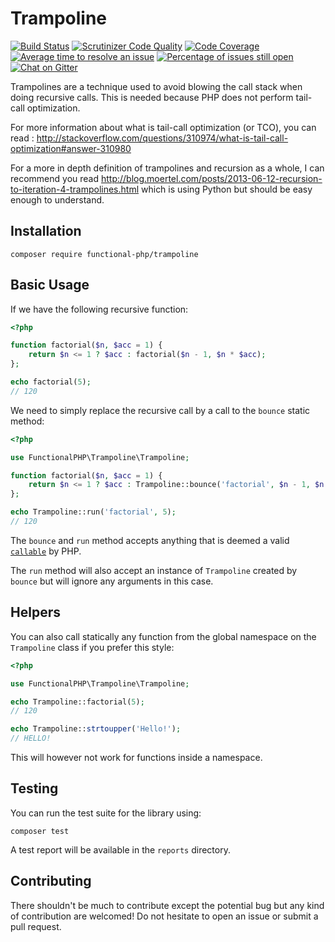 # Trampoline 

[![Build Status](https://travis-ci.org/functional-php/trampoline.svg)](https://travis-ci.org/functional-php/trampoline)
[![Scrutinizer Code Quality](https://scrutinizer-ci.com/g/functional-php/trampoline/badges/quality-score.png?b=master)](https://scrutinizer-ci.com/g/functional-php/trampoline/?branch=master)
[![Code Coverage](https://scrutinizer-ci.com/g/functional-php/trampoline/badges/coverage.png?b=master)](https://scrutinizer-ci.com/g/functional-php/trampoline/?branch=master)
[![Average time to resolve an issue](http://isitmaintained.com/badge/resolution/functional-php/trampoline.svg)](http://isitmaintained.com/project/functional-php/trampoline "Average time to resolve an issue")
[![Percentage of issues still open](http://isitmaintained.com/badge/open/functional-php/trampoline.svg)](http://isitmaintained.com/project/functional-php/trampoline "Percentage of issues still open")
[![Chat on Gitter](https://img.shields.io/gitter/room/gitterHQ/gitter.svg)](https://gitter.im/functional-php)

Trampolines are a technique used to avoid blowing the call stack when doing recursive calls. This is needed because PHP does not perform tail-call optimization.

For more information about what is tail-call optimization (or TCO), you can read : http://stackoverflow.com/questions/310974/what-is-tail-call-optimization#answer-310980

For a more in depth definition of trampolines and recursion as a whole, I can recommend you read http://blog.moertel.com/posts/2013-06-12-recursion-to-iteration-4-trampolines.html which is using Python but should be easy enough to understand.

## Installation

    composer require functional-php/trampoline

## Basic Usage

If we have the following recursive function:

```php
<?php

function factorial($n, $acc = 1) {
    return $n <= 1 ? $acc : factorial($n - 1, $n * $acc);
};

echo factorial(5);
// 120

```

We need to simply replace the recursive call by a call to the `bounce` static method:

``` php
<?php

use FunctionalPHP\Trampoline\Trampoline;

function factorial($n, $acc = 1) {
    return $n <= 1 ? $acc : Trampoline::bounce('factorial', $n - 1, $n * $acc);
};

echo Trampoline::run('factorial', 5);
// 120

```

The `bounce` and `run` method accepts anything that is deemed a valid [`callable`](http://php.net/manual/en/language.types.callable.php) by PHP.

The `run` method will also accept an instance of `Trampoline` created by `bounce` but will ignore any arguments in this case.

## Helpers

You can also call statically any function from the global namespace on the `Trampoline` class if you prefer this style:

``` php
<?php

use FunctionalPHP\Trampoline\Trampoline;

echo Trampoline::factorial(5);
// 120

echo Trampoline::strtoupper('Hello!');
// HELLO!

```

This will however not work for functions inside a namespace.

## Testing

You can run the test suite for the library using:

    composer test
    
A test report will be available in the `reports` directory.

## Contributing

There shouldn't be much to contribute except the potential bug but any kind of contribution are welcomed! Do not hesitate to open an issue or submit a pull request.
